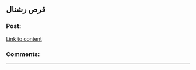 ## قرص رشنال

### Post:

[Link to content](https://ashpazkhaneha.com/pill-cleaner-device-cook-convection-rational/)

### Comments:

---

